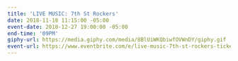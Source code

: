 ```yaml
---
title: 'LIVE MUSIC: 7th St Rockers'
date: 2018-11-18 11:15:00 -05:00
event-date: 2018-12-27 19:00:00 -05:00
end-time: '09PM'
giphy-url: https://media.giphy.com/media/8BlUiWKQbiwfOVWnDY/giphy.gif
event-url: https://www.eventbrite.com/e/live-music-7th-st-rockers-tickets-52779727586
---
```


